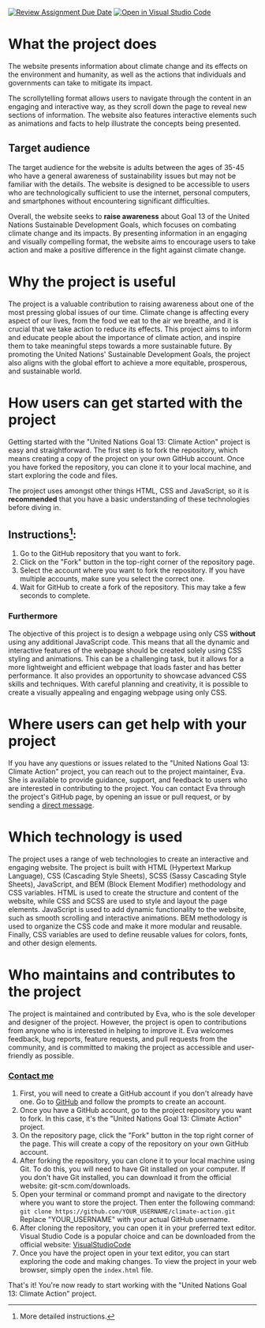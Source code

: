 [![Review Assignment Due Date](https://classroom.github.com/assets/deadline-readme-button-24ddc0f5d75046c5622901739e7c5dd533143b0c8e959d652212380cedb1ea36.svg)](https://classroom.github.com/a/E1TYCvbT)
[![Open in Visual Studio Code](https://classroom.github.com/assets/open-in-vscode-718a45dd9cf7e7f842a935f5ebbe5719a5e09af4491e668f4dbf3b35d5cca122.svg)](https://classroom.github.com/online_ide?assignment_repo_id=10945934&assignment_repo_type=AssignmentRepo)

# What the project does
The website presents information about climate change and its effects on the environment and humanity, as well as the actions that individuals and governments can take to mitigate its impact. 

The scrollytelling format allows users to navigate through the content in an engaging and interactive way, as they scroll down the page to reveal new sections of information. The website also features interactive elements such as animations and facts to help illustrate the concepts being presented.

## Target audience
The target audience for the website is adults between the ages of 35-45 who have a general awareness of sustainability issues but may not be familiar with the details. The website is designed to be accessible to users who are technologically sufficient to use the internet, personal computers, and smartphones without encountering significant difficulties.

Overall, the website seeks to **raise awareness** about Goal 13 of the United Nations Sustainable Development Goals, which focuses on combating climate change and its impacts. By presenting information in an engaging and visually compelling format, the website aims to encourage users to take action and make a positive difference in the fight against climate change.

# Why the project is useful
The project is a valuable contribution to raising awareness about one of the most pressing global issues of our time. Climate change is affecting every aspect of our lives, from the food we eat to the air we breathe, and it is crucial that we take action to reduce its effects. This project aims to inform and educate people about the importance of climate action, and inspire them to take meaningful steps towards a more sustainable future. By promoting the United Nations' Sustainable Development Goals, the project also aligns with the global effort to achieve a more equitable, prosperous, and sustainable world.

# How users can get started with the project
Getting started with the "United Nations Goal 13: Climate Action" project is easy and straightforward. The first step is to fork the repository, which means creating a copy of the project on your own GitHub account. Once you have forked the repository, you can clone it to your local machine, and start exploring the code and files.

The project uses amongst other things HTML, CSS and JavaScript, so it is **recommended** that you have a basic understanding of these technologies before diving in.

## Instructions[^1]:
1. Go to the GitHub repository that you want to fork.
2. Click on the "Fork" button in the top-right corner of the repository page.
3. Select the account where you want to fork the repository. If you have multiple accounts, make sure you select the correct one.
4. Wait for GitHub to create a fork of the repository. This may take a few seconds to complete.

### Furthermore
The objective of this project is to design a webpage using only CSS **without** using any additional JavaScript code. This means that all the dynamic and interactive features of the webpage should be created solely using CSS styling and animations. This can be a challenging task, but it allows for a more lightweight and efficient webpage that loads faster and has better performance. It also provides an opportunity to showcase advanced CSS skills and techniques. With careful planning and creativity, it is possible to create a visually appealing and engaging webpage using only CSS.

# Where users can get help with your project
If you have any questions or issues related to the "United Nations Goal 13: Climate Action" project, you can reach out to the project maintainer, Eva. She is available to provide guidance, support, and feedback to users who are interested in contributing to the project. You can contact Eva through the project's GitHub page, by opening an issue or pull request, or by sending a [direct message](https://github.com/evafha).

# Which technology is used
The project uses a range of web technologies to create an interactive and engaging website. The project is built with HTML (Hypertext Markup Language), CSS (Cascading Style Sheets), SCSS (Sassy Cascading Style Sheets), JavaScript, and BEM (Block Element Modifier) methodology and CSS variables. HTML is used to create the structure and content of the website, while CSS and SCSS are used to style and layout the page elements. JavaScript is used to add dynamic functionality to the website, such as smooth scrolling and interactive animations. BEM methodology is used to organize the CSS code and make it more modular and reusable. Finally, CSS variables are used to define reusable values for colors, fonts, and other design elements.

# Who maintains and contributes to the project
The project is maintained and contributed by Eva, who is the sole developer and designer of the project. However, the project is open to contributions from anyone who is interested in helping to improve it. Eva welcomes feedback, bug reports, feature requests, and pull requests from the community, and is committed to making the project as accessible and user-friendly as possible. 

### [Contact me](https://github.com/evafha)

[^1]: More detailed instructions.
1. First, you will need to create a GitHub account if you don't already have one. Go to [GitHub](github.com) and follow the prompts to create an account.
2. Once you have a GitHub account, go to the project repository you want to fork. In this case, it's the "United Nations Goal 13: Climate Action" project.
3. On the repository page, click the "Fork" button in the top right corner of the page. This will create a copy of the repository on your own GitHub account.
4. After forking the repository, you can clone it to your local machine using Git. To do this, you will need to have Git installed on your computer. If you don't have Git installed, you can download it from the official website: git-scm.com/downloads.
5. Open your terminal or command prompt and navigate to the directory where you want to store the project. Then enter the following command:
`git clone https://github.com/YOUR_USERNAME/climate-action.git`
Replace "YOUR_USERNAME" with your actual GitHub username.
6. After cloning the repository, you can open it in your preferred text editor. Visual Studio Code is a popular choice and can be downloaded from the official website: [VisualStudioCode](code.visualstudio.com/download)
7. Once you have the project open in your text editor, you can start exploring the code and making changes. To view the project in your web browser, simply open the `index.html` file.

That's it! You're now ready to start working with the "United Nations Goal 13: Climate Action" project.